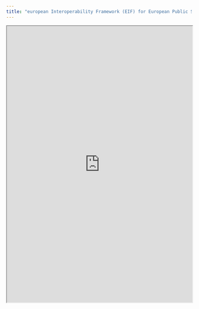 ```yaml
---
title: "european Interoperability Framework (EIF) for European Public Services"
---
```



<iframe height="750" width="100%" src="https://ewelton.github.io/ktest/wiki.html#european%20Interoperability%20Framework%20(EIF)%20for%20European%20Public%20Services"></iframe>
